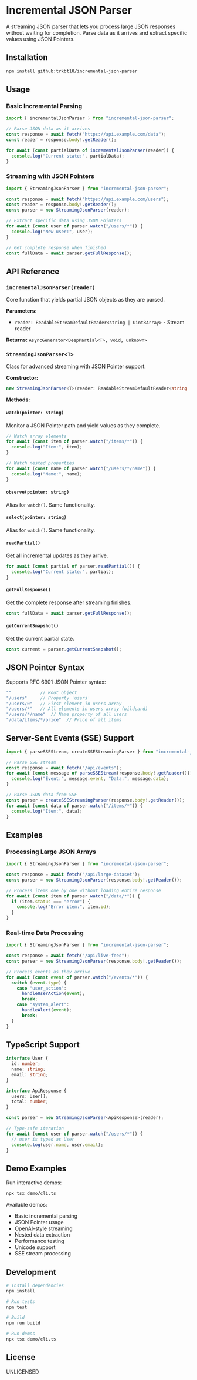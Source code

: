 # Incremental JSON Parser

A streaming JSON parser that lets you process large JSON responses without waiting for completion. Parse data as it arrives and extract specific values using JSON Pointers.

## Installation

```bash
npm install github:trkbt10/incremental-json-parser
```

## Usage

### Basic Incremental Parsing

```typescript
import { incrementalJsonParser } from "incremental-json-parser";

// Parse JSON data as it arrives
const response = await fetch("https://api.example.com/data");
const reader = response.body!.getReader();

for await (const partialData of incrementalJsonParser(reader)) {
  console.log("Current state:", partialData);
}
```

### Streaming with JSON Pointers

```typescript
import { StreamingJsonParser } from "incremental-json-parser";

const response = await fetch("https://api.example.com/users");
const reader = response.body!.getReader();
const parser = new StreamingJsonParser(reader);

// Extract specific data using JSON Pointers
for await (const user of parser.watch("/users/*")) {
  console.log("New user:", user);
}

// Get complete response when finished
const fullData = await parser.getFullResponse();
```

## API Reference

### `incrementalJsonParser(reader)`

Core function that yields partial JSON objects as they are parsed.

**Parameters:**
- `reader: ReadableStreamDefaultReader<string | Uint8Array>` - Stream reader

**Returns:** `AsyncGenerator<DeepPartial<T>, void, unknown>`

### `StreamingJsonParser<T>`

Class for advanced streaming with JSON Pointer support.

**Constructor:**
```typescript
new StreamingJsonParser<T>(reader: ReadableStreamDefaultReader<string | Uint8Array>)
```

**Methods:**

#### `watch(pointer: string)`
Monitor a JSON Pointer path and yield values as they complete.

```typescript
// Watch array elements
for await (const item of parser.watch("/items/*")) {
  console.log("Item:", item);
}

// Watch nested properties
for await (const name of parser.watch("/users/*/name")) {
  console.log("Name:", name);
}
```

#### `observe(pointer: string)`
Alias for `watch()`. Same functionality.

#### `select(pointer: string)`
Alias for `watch()`. Same functionality.

#### `readPartial()`
Get all incremental updates as they arrive.

```typescript
for await (const partial of parser.readPartial()) {
  console.log("Current state:", partial);
}
```

#### `getFullResponse()`
Get the complete response after streaming finishes.

```typescript
const fullData = await parser.getFullResponse();
```

#### `getCurrentSnapshot()`
Get the current partial state.

```typescript
const current = parser.getCurrentSnapshot();
```

## JSON Pointer Syntax

Supports RFC 6901 JSON Pointer syntax:

```typescript
""           // Root object
"/users"     // Property 'users'
"/users/0"   // First element in users array
"/users/*"   // All elements in users array (wildcard)
"/users/*/name"  // Name property of all users
"/data/items/*/price"  // Price of all items
```

## Server-Sent Events (SSE) Support

```typescript
import { parseSSEStream, createSSEStreamingParser } from "incremental-json-parser";

// Parse SSE stream
const response = await fetch("/api/events");
for await (const message of parseSSEStream(response.body!.getReader())) {
  console.log("Event:", message.event, "Data:", message.data);
}

// Parse JSON data from SSE
const parser = createSSEStreamingParser(response.body!.getReader());
for await (const data of parser.watch("/items/*")) {
  console.log("Item:", data);
}
```

## Examples

### Processing Large JSON Arrays

```typescript
import { StreamingJsonParser } from "incremental-json-parser";

const response = await fetch("/api/large-dataset");
const parser = new StreamingJsonParser(response.body!.getReader());

// Process items one by one without loading entire response
for await (const item of parser.watch("/data/*")) {
  if (item.status === "error") {
    console.log("Error item:", item.id);
  }
}
```

### Real-time Data Processing

```typescript
import { StreamingJsonParser } from "incremental-json-parser";

const response = await fetch("/api/live-feed");
const parser = new StreamingJsonParser(response.body!.getReader());

// Process events as they arrive
for await (const event of parser.watch("/events/*")) {
  switch (event.type) {
    case "user_action":
      handleUserAction(event);
      break;
    case "system_alert":
      handleAlert(event);
      break;
  }
}
```

## TypeScript Support

```typescript
interface User {
  id: number;
  name: string;
  email: string;
}

interface ApiResponse {
  users: User[];
  total: number;
}

const parser = new StreamingJsonParser<ApiResponse>(reader);

// Type-safe iteration
for await (const user of parser.watch("/users/*")) {
  // user is typed as User
  console.log(user.name, user.email);
}
```

## Demo Examples

Run interactive demos:

```bash
npx tsx demo/cli.ts
```

Available demos:
- Basic incremental parsing
- JSON Pointer usage
- OpenAI-style streaming
- Nested data extraction
- Performance testing
- Unicode support
- SSE stream processing

## Development

```bash
# Install dependencies
npm install

# Run tests
npm test

# Build
npm run build

# Run demos
npx tsx demo/cli.ts
```

## License

UNLICENSED